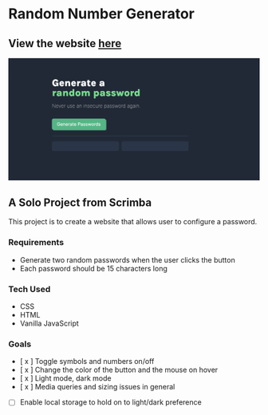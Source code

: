 # Random Number Generator

## View the website [here](https://ashsass-random-password.netlify.app/)
![Screenshot of the random password generator website.](./img/Random%20Password%20Generator.png)

## A Solo Project from Scrimba
This project is to create a website that allows user to configure a password.

### Requirements
- Generate two random passwords when the user clicks the button
- Each password should be 15 characters long 

### Tech Used
- CSS
- HTML
- Vanilla JavaScript

### Goals
- [ x ] Toggle symbols and numbers on/off
- [ x ] Change the color of the button and the mouse on hover 
- [ x ] Light mode, dark mode
- [ x ] Media queries and sizing issues in general
- [ ] Enable local storage to hold on to light/dark preference
 
